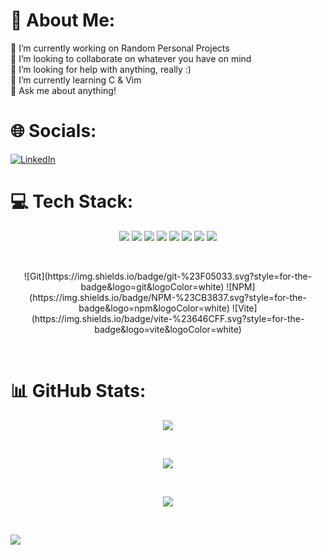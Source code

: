 # 💫 About Me:

🔭 I’m currently working on Random Personal Projects<br>👯 I’m looking to collaborate on whatever you have on mind<br>🤝 I’m looking for help with anything, really :)<br>🌱 I’m currently learning C & Vim<br>💬 Ask me about anything!

# 🌐 Socials:

[![LinkedIn](https://img.shields.io/badge/LinkedIn-%230077B5.svg?logo=linkedin&logoColor=white)](https://linkedin.com/in/https://www.linkedin.com/in/alecnono/)

# 💻 Tech Stack:

<p align="center">
  <img src="https://img.shields.io/badge/c-%2300599C.svg?style=for-the-badge&logo=c&logoColor=white" />
  <img src="https://img.shields.io/badge/python-3670A0?style=for-the-badge&logo=python&logoColor=ffdd54" />
  <img src="https://img.shields.io/badge/html5-%23E34F26.svg?style=for-the-badge&logo=html5&logoColor=white" />
  <img src="https://img.shields.io/badge/css3-%231572B6.svg?style=for-the-badge&logo=css3&logoColor=white" />
  <img src="https://img.shields.io/badge/javascript-%23323330.svg?style=for-the-badge&logo=javascript&logoColor=%23F7DF1E" />
  <img src="https://img.shields.io/badge/node.js-6DA55F?style=for-the-badge&logo=node.js&logoColor=white" />
  <img src="https://img.shields.io/badge/express.js-%23404d59.svg?style=for-the-badge&logo=express&logoColor=%2361DAFB" />
  <img src="https://img.shields.io/badge/react-%2320232a.svg?style=for-the-badge&logo=react&logoColor=%2361DAFB" />
</p></br>

<p align="center">
![Git](https://img.shields.io/badge/git-%23F05033.svg?style=for-the-badge&logo=git&logoColor=white) ![NPM](https://img.shields.io/badge/NPM-%23CB3837.svg?style=for-the-badge&logo=npm&logoColor=white) ![Vite](https://img.shields.io/badge/vite-%23646CFF.svg?style=for-the-badge&logo=vite&logoColor=white)
</p></br>

# 📊 GitHub Stats:

<p align="center">
  <img src="https://github-readme-stats.vercel.app/api?username=alecbnono&theme=react&hide_border=false&include_all_commits=true&count_private=true" />
</p></br>
<p align="center">
  <img src="https://github-readme-streak-stats.herokuapp.com/?user=alecbnono&theme=react&hide_border=false" />
</p></br>
<p align="center">
  <img src="https://github-readme-stats.vercel.app/api/top-langs/?username=alecbnono&theme=react&hide_border=false&include_all_commits=true&count_private=true&layout=compact" />
</p></br>

[![](https://visitcount.itsvg.in/api?id=alecbnono&icon=3&color=8)](https://visitcount.itsvg.in)

<!-- Proudly created with GPRM ( https://gprm.itsvg.in ) -->
